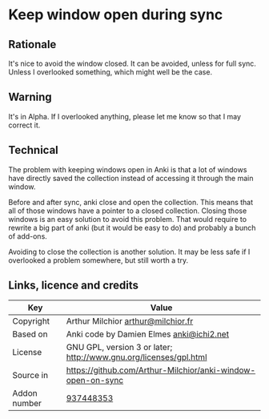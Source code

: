 # Keep window open during sync
## Rationale
It's nice to avoid the window closed. It can be avoided, unless for
full sync. Unless I overlooked something, which might well be the
case.

## Warning

It's in Alpha. If I overlooked anything, please let me know so that I
may correct it.

## Technical

The problem with keeping windows open in Anki is that a lot of windows
have directly saved the collection instead of accessing it through the
main window.

Before and after sync, anki close and open the collection. This means
that all of those windows have a pointer to a closed
collection. Closing those windows is an easy solution to avoid this
problem. That would require to rewrite a big part of anki (but it
would be easy to do) and probably a bunch of add-ons.

Avoiding to close the collection is another solution. It may be less
safe if I overlooked a problem somewhere, but still worth a try.

## Links, licence and credits

Key         |Value
------------|-------------------------------------------------------------------
Copyright   | Arthur Milchior <arthur@milchior.fr>
Based on    | Anki code by Damien Elmes <anki@ichi2.net>
License     | GNU GPL, version 3 or later; http://www.gnu.org/licenses/gpl.html
Source in   | https://github.com/Arthur-Milchior/anki-window-open-on-sync
Addon number| [937448353](https://ankiweb.net/shared/info/937448353)
